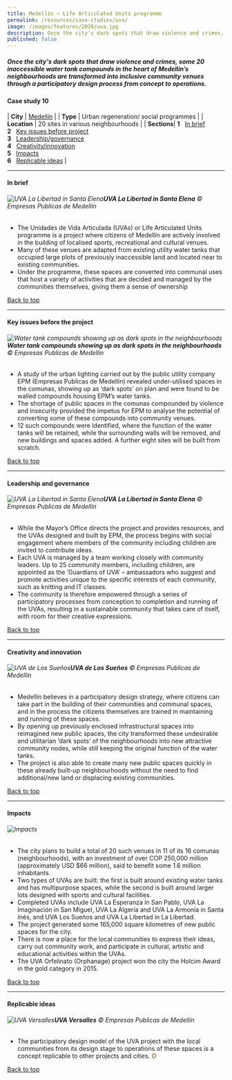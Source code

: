 ```yaml
---
title: Medellín – Life Articulated Units programme
permalink: /resources/case-studies/uva/
image: /images/features/2020/uva.jpg
description: Once the city's dark spots that draw violence and crimes, some 20 inaccessible water tank compounds in the heart of Medellín’s neighbourhoods are transformed into inclusive community venues through a participatory design process from concept to operations.
published: false
---
```


##### Once the city's dark spots that draw violence and crimes, some 20 inaccessible water tank compounds in the heart of Medellín’s neighbourhoods are transformed into inclusive community venues through a participatory design process from concept to operations.

#### **Case study 10**

| **City** | [Medellín](/medellin/) |
| **Type** | Urban regeneration/ social programmes |
| **Location** | 20 sites in various neighbourhoods |
| **Sections**| **1** &nbsp; [In brief](#in-brief) <br> **2** &nbsp; [Key issues before project](#key-issues-before-the-project) <br> **3** &nbsp; [Leadership/governance](#leadership-and-governance) <br> **4** &nbsp; [Creativity/innovation](#creativity-and-innovation) <br> **5** &nbsp; [Impacts](#impacts) <br> **6** &nbsp; [Replicable ideas](#replicable-ideas) |

---

#### **In brief**

###### ![UVA La Libertad in Santa Elena](/images/features/2020/uva.jpg/)**UVA La Libertad in Santa Elena** © Empresas Publicas de Medellín

- The Unidades de Vida Articulada (UVAs) or Life Articulated Units programme is a project where citizens of Medellín are actively involved in the building of localised sports, recreational and cultural venues. 
- Many of these venues are adapted from existing utility water tanks that occupied large plots of previously inaccessible land and located near to existing communities. 
- Under the programme, these spaces are converted into communal uses that host a variety of activities that are decided and managed by the communities themselves, giving them a sense of ownership

[Back to top](#case-study-10)

---

#### **Key issues before the project**

###### ![Water tank compounds showing up as dark spots in the neighbourhoods](/images/features/2020/dark-spots.jpg/)**Water tank compounds showing up as dark spots in the neighbourhoods** © Empresas Publicas de Medellín

- A study of the urban lighting carried out by the public utility company EPM (Empresas Publicas de Medellín) revealed under-utilised spaces in the comunas, showing up as ‘dark spots’ on plan and were found to be walled compounds housing EPM’s water tanks. 
- The shortage of public spaces in the comunas compounded by violence and insecurity provided the impetus for EPM to analyse the potential of converting some of these compounds into community venues. 
- 12 such compounds were identified, where the function of the water tanks will be retained, while the surrounding walls will be removed, and new buildings and spaces added. A further eight sites will be built from scratch.

[Back to top](#case-study-10)

---

#### **Leadership and governance**

###### ![UVA La Libertad in Santa Elena](/images/features/2020/uva-la-libertad.jpg/)**UVA La Libertad in Santa Elena** © Empresas Publicas de Medellín

- While the Mayor’s Office directs the project and provides resources, and the UVAs designed and built by EPM, the process begins with social engagement where members of the community including children are invited to contribute ideas.  
- Each UVA is managed by a team working closely with community leaders. Up to 25 community members, including children, are appointed as the ‘Guardians of UVA’ – ambassadors who suggest and promote activities unique to the specific interests of each community, such as knitting and IT classes.
- The community is therefore empowered through a series of participatory processes from conception to completion and running of the UVAs, resulting in a sustainable community that takes care of itself, with room for their creative expressions.

[Back to top](#case-study-10)

---

#### **Creativity and innovation**

###### ![UVA de Los Sueños](/images/features/2020/uva-los-suenos.jpg/)**UVA de Los Sueños** © Empresas Publicas de Medellín

- Medellín believes in a participatory design strategy, where citizens can take part in the building of their communities and communal spaces, and in the process the citizens themselves are trained in maintaining and running of these spaces.
- By opening up previously enclosed infrastructural spaces into reimagined new public spaces, the city transformed these undesirable and utilitarian ‘dark spots’ of the neighbourhoods into new attractive community nodes, while still keeping the original function of the water tanks.
- The project is also able to create many new public spaces quickly in these already built-up neighbourhoods without the need to find additional/new land or displacing existing communities.

[Back to top](#case-study-10)

---

#### **Impacts**

###### ![Impacts](/images/features/2020/impacts-medellin2.png/)

- The city plans to build a total of 20 such venues in 11 of its 16 comunas (neighbourhoods), with an investment of over COP 250,000 million (approximately USD $66 million), said to benefit some 1.6 million inhabitants.
- Two types of UVAs are built: the first is built around existing water tanks and has multipurpose spaces, while the second is built around larger lots designed with sports and cultural facilities. 
- Completed UVAs include UVA La Esperanza in San Pablo, UVA La Imaginación in San Miguel, UVA La Algería and UVA La Armonía in Santa Inés, and UVA Los Sueños and UVA La Libertad in La Libertad.  
- The project generated some 165,000 square kilometres of new public spaces for the city. 
- There is now a place for the local communities to express their ideas, carry out community work, and participate in cultural, artistic and educational activities within the UVAs. 
- The UVA Orfelinato (Orphanage) project won the city the Holcim Award in the gold category in 2015.

[Back to top](#case-study-10)

---

#### **Replicable ideas**

###### ![UVA Versalles](/images/features/2020/uva-versalles.jpg/)**UVA Versalles** © Empresas Publicas de Medellín

- The participatory design model of the UVA project with the local communities from its design stage to operations of these spaces is a concept replicable to other projects and cities. **<font color="#967942">O</font>**

[Back to top](#case-study-10)
